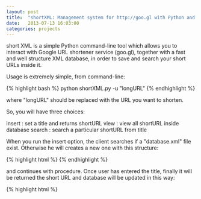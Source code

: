 ```yaml
---
layout: post
title:  "shortXML: Management system for http://goo.gl with Python and XML"
date:   2013-07-13 16:03:00
categories: projects
---
```


short XML is a simple Python command-line tool which allows you to interact with Google URL shortener service (goo.gl), together with a fast and well structure XML database, in order to save and search your short URLs inside it.

Usage is extremely simple, from command-line:

{% highlight bash %}
python shortXML.py -u "longURL"
{% endhighlight  %}

where "longURL" should be replaced with the URL you want to shorten.

So, you will have three choices:

insert : set a title and returns shortURL
view : view all shortURL inside database
search : search a particular shortURL from title

When you run the insert option, the client searches if a "database.xml" file exist. Otherwise he will creates a new one with this structure:

{% highlight html %}
<links></links>
{% endhighlight  %}

and continues with procedure. Once user has entered the title, finally it will be returned the short URL and database will be updated in this way:

{% highlight html %}
<links>
     <link>
       <title>title<title>
       <url>short URL<url>
     </link>
</links>
{% endhighlight  %}

Obviously, you can find the entire project hosted on <a href="https://github.com/gabriele-salvatori/shortXML"><b>Github</b></a>. If you find bugs or have tips or tricks you can recommend, please let me know. It will be greatly appreciated.
